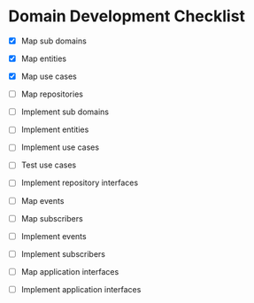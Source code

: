 # Domain Development Checklist

- [x] Map sub domains
- [x] Map entities
- [x] Map use cases
- [ ] Map repositories

- [ ] Implement sub domains
- [ ] Implement entities
- [ ] Implement use cases
- [ ] Test use cases

- [ ] Implement repository interfaces

- [ ] Map events
- [ ] Map subscribers

- [ ] Implement events
- [ ] Implement subscribers

- [ ] Map application interfaces
- [ ] Implement application interfaces